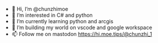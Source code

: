 - 👋 Hi, I’m @chunzhimoe
- 👀 I’m interested in C# and python
- 🌱 I’m currently learning python and arcgis
- 💞️ I’m building my world on vscode and google workspace
- 📫 Follow me on mastodon https://hi.moe.tips/@chunzhi_1
<!---
chunzhimoe/chunzhimoe is a ✨ special ✨ repository because its `README.md` (this file) appears on your GitHub profile.
You can click the Preview link to take a look at your changes.
--->
